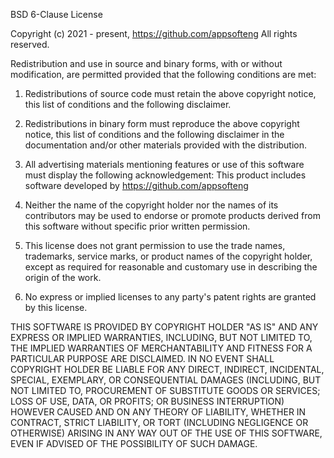 BSD 6-Clause License

Copyright (c) 2021 - present, https://github.com/appsofteng
All rights reserved.

Redistribution and use in source and binary forms, with or without
modification, are permitted provided that the following conditions are met:

1. Redistributions of source code must retain the above copyright notice, this
   list of conditions and the following disclaimer.

2. Redistributions in binary form must reproduce the above copyright notice,
   this list of conditions and the following disclaimer in the documentation
   and/or other materials provided with the distribution.

3. All advertising materials mentioning features or use of this software must
   display the following acknowledgement:
     This product includes software developed by https://github.com/appsofteng

4. Neither the name of the copyright holder nor the names of its
   contributors may be used to endorse or promote products derived from
   this software without specific prior written permission.
   
5. This license does not grant permission to use the trade names, trademarks, 
   service marks, or product names of the copyright holder, except as required 
   for reasonable and customary use in describing the origin of the work.

6. No express or implied licenses to any party's patent rights are granted by
   this license.

THIS SOFTWARE IS PROVIDED BY COPYRIGHT HOLDER "AS IS" AND ANY EXPRESS OR
IMPLIED WARRANTIES, INCLUDING, BUT NOT LIMITED TO, THE IMPLIED WARRANTIES OF
MERCHANTABILITY AND FITNESS FOR A PARTICULAR PURPOSE ARE DISCLAIMED. IN NO
EVENT SHALL COPYRIGHT HOLDER BE LIABLE FOR ANY DIRECT, INDIRECT, INCIDENTAL,
SPECIAL, EXEMPLARY, OR CONSEQUENTIAL DAMAGES (INCLUDING, BUT NOT LIMITED TO,
PROCUREMENT OF SUBSTITUTE GOODS OR SERVICES; LOSS OF USE, DATA, OR PROFITS;
OR BUSINESS INTERRUPTION) HOWEVER CAUSED AND ON ANY THEORY OF LIABILITY,
WHETHER IN CONTRACT, STRICT LIABILITY, OR TORT (INCLUDING NEGLIGENCE OR
OTHERWISE) ARISING IN ANY WAY OUT OF THE USE OF THIS SOFTWARE, EVEN IF
ADVISED OF THE POSSIBILITY OF SUCH DAMAGE.
